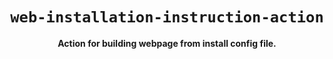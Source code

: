 <div align="center">

# `web-installation-instruction-action`

**Action for building webpage from install config file.**

</div>


